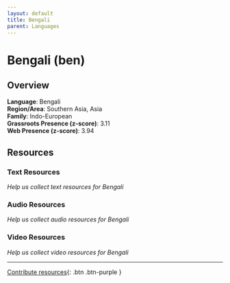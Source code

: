 ```yaml
---
layout: default
title: Bengali
parent: Languages
---
```


# Bengali (ben)

## Overview

**Language**: Bengali  
**Region/Area**: Southern Asia, Asia  
**Family**: Indo-European  
**Grassroots Presence (z-score)**: 3.11  
**Web Presence (z-score)**: 3.94  

## Resources

### Text Resources
*Help us collect text resources for Bengali*

### Audio Resources
*Help us collect audio resources for Bengali*

### Video Resources
*Help us collect video resources for Bengali*

---

[Contribute resources](https://forms.office.com/e/1SfLJx3u1r){: .btn .btn-purple }
